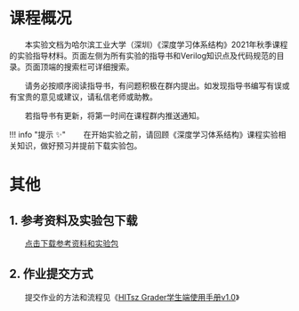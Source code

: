 # 课程概况

&emsp;&emsp;本实验文档为哈尔滨工业大学（深圳）《深度学习体系结构》2021年秋季课程的实验指导材料。页面左侧为所有实验的指导书和Verilog知识点及代码规范的目录。页面顶端的搜索栏可详细搜索。

&emsp;&emsp;请务必按顺序阅读指导书，有问题积极在群内提出。如发现指导书编写有误或有宝贵的意见或建议，请私信老师或助教。

&emsp;&emsp;若指导书有更新，将第一时间在课程群内推送通知。


!!! info "提示 :sparkles:"
    &emsp;&emsp;在开始实验之前，请回顾《深度学习体系结构》课程实验相关知识，做好预习并提前下载实验包。

# 其他

## 1. 参考资料及实验包下载

&emsp;&emsp;[点击下载参考资料和实验包](https://gitee.com/hitsz-cslab/dla/tree/2021/stupkt)

## 2. 作业提交方式

&emsp;&emsp;提交作业的方法和流程见《[HITsz Grader学生端使用手册v1.0](https://gitee.com/hitsz-cslab/dla/blob/2020/stupkt/HITsz%20Grader%E5%AD%A6%E7%94%9F%E7%AB%AF%E4%BD%BF%E7%94%A8%E6%89%8B%E5%86%8CV1.0.pdf)》